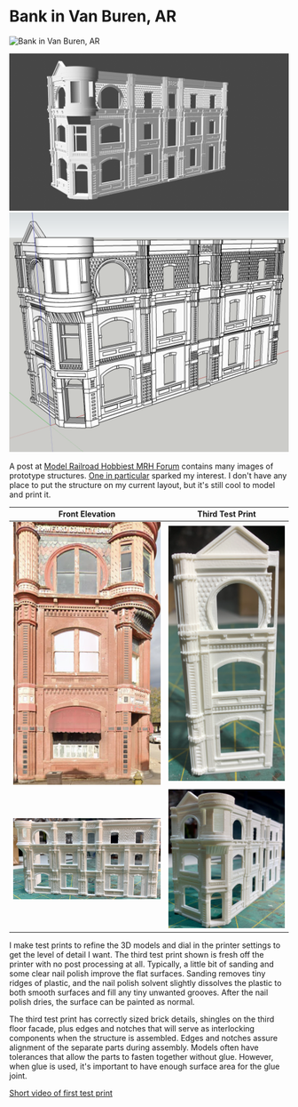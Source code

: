 # Bank in Van Buren, AR

![Bank in Van Buren, AR](googleStreetView2.png)

![3D Model](bankVanBurenAr_assembledRenderpng.png)
![3D Model](modelAssembled.png)

A post at [Model Railroad Hobbiest MRH Forum](https://forum.mrhmag.com/post/interesting-prototype-structure-library-12629898?trail=275) contains many images of prototype structures. [One in particular](https://tile.loc.gov/storage-services/service/pnp/mrg/04000/04046v.jpg) sparked my interest. I don't have any place to put the structure on my current layout, but it's still cool to model and print it.

Front Elevation         |   Third Test Print                   
:----------------------:|:----------------------------------:
![](prototypeFRontElevation.png)| ![](thirdTestPrintB.png)
![](IMG_1350.png)| ![](IMG_1351.png)

I make test prints to refine the 3D models and dial in the printer settings to get the level of detail I want. The third test print shown is fresh off the printer with no post processing at all. Typically, a little bit of sanding and some clear nail polish improve the flat surfaces. Sanding removes tiny ridges of plastic, and the nail polish solvent slightly dissolves the plastic to both smooth surfaces and fill any tiny unwanted grooves. After the nail polish dries, the surface can be painted as normal.

The third test print has correctly sized brick details, shingles on the third floor facade, plus edges and notches that will serve as interlocking components when the structure is assembled. Edges and notches assure alignment of the separate parts during assembly. Models often have tolerances that allow the parts to fasten together without glue. However, when glue is used, it's important to have enough surface area for the glue joint.

[Short video of first test print](testPrintVideo720p.mp4)
